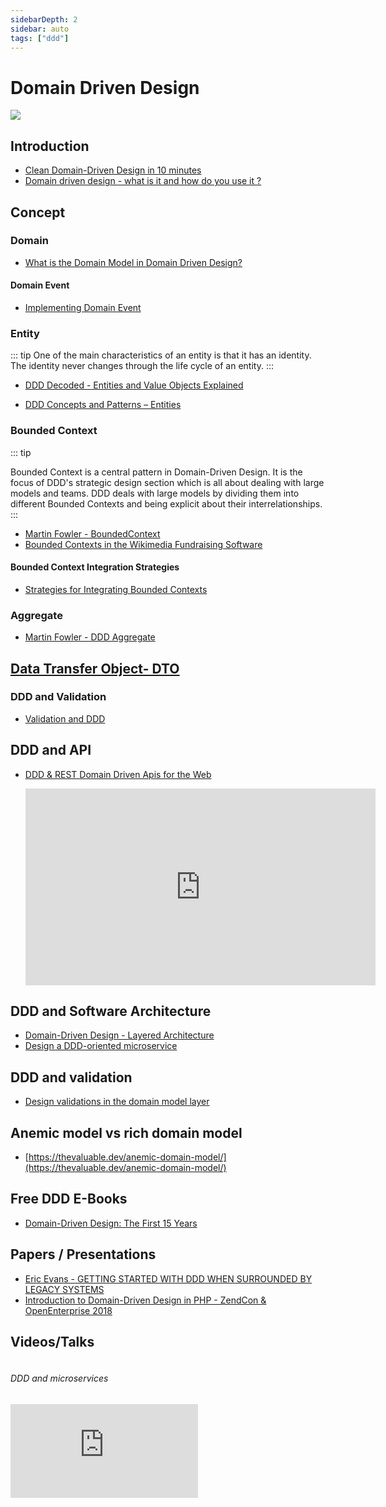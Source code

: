 ```yaml
---
sidebarDepth: 2
sidebar: auto
tags: ["ddd"]
---
```


# Domain Driven Design

<TagLinks />

![](https://cdn-images-1.medium.com/max/1600/1*FqBEqmDNo4ikzFmzxTQpUA.png)

## Introduction

- [Clean Domain-Driven Design in 10 minutes](https://hackernoon.com/clean-domain-driven-design-in-10-minutes-6037a59c8b7b)
- [Domain driven design - what is it and how do you use it ?](https://airbrake.io/blog/software-design/domain-driven-design)

## Concept


### Domain

- [What is the Domain Model in Domain Driven Design?](https://culttt.com/2014/11/12/domain-model-domain-driven-design/)

#### Domain Event

- [Implementing Domain Event](https://culttt.com/2014/09/22/implementing-domain-events/)

### Entity

::: tip
One of the main characteristics of an entity is that it has an identity. The identity never changes through the life cycle of an entity.
:::

- [DDD Decoded - Entities and Value Objects Explained](https://blog.sapiensworks.com/post/2016/07/29/DDD-Entities-Value-Objects-Explained)

- [DDD Concepts and Patterns – Entities](http://blog.opus.ch/2018/12/ddd-concepts-and-patterns-entities/)

### Bounded Context

::: tip

Bounded Context is a central pattern in Domain-Driven Design. It is the focus of DDD's strategic design section which is all about dealing with large models and teams. DDD deals with large models by dividing them into different Bounded Contexts and being explicit about their interrelationships.
::: 

- [Martin Fowler - BoundedContext](https://martinfowler.com/bliki/BoundedContext.html)
- [Bounded Contexts in the Wikimedia Fundraising Software](https://www.entropywins.wtf/blog/2018/08/14/bounded-contexts-in-the-wikimedia-fundraising-software/)


#### Bounded Context Integration Strategies
- [Strategies for Integrating Bounded Contexts](https://culttt.com/2014/11/26/strategies-integrating-bounded-contexts/)

### Aggregate

- [Martin Fowler - DDD Aggregate](https://martinfowler.com/bliki/DDD_Aggregate.html)

## [Data Transfer Object- DTO](./ddd/dto.md)

### DDD and Validation

- [Validation and DDD](https://enterprisecraftsmanship.com/2016/09/13/validation-and-ddd/)

## DDD and API

- [DDD & REST Domain Driven Apis for the Web](https://www.slideshare.net/SpringCentral/ddd-rest-domain-driven-apis-for-the-web)

  <iframe width="560" height="315" src="https://www.youtube.com/embed/1RgXgZcj5nM" frameborder="0" allow="accelerometer; autoplay; encrypted-media; gyroscope; picture-in-picture" allowfullscreen></iframe>

## DDD and Software Architecture

- [Domain-Driven Design - Layered Architecture](https://archfirst.org/domain-driven-design-6-layered-architecture/)
- [Design a DDD-oriented microservice](https://docs.microsoft.com/en-us/dotnet/standard/microservices-architecture/microservice-ddd-cqrs-patterns/ddd-oriented-microservice)

## DDD and validation

- [Design validations in the domain model layer](https://docs.microsoft.com/en-us/dotnet/standard/microservices-architecture/microservice-ddd-cqrs-patterns/domain-model-layer-validations)

## Anemic model vs rich domain model

- [https://thevaluable.dev/anemic-domain-model/](https://thevaluable.dev/anemic-domain-model/)

## Free DDD E-Books

- [Domain-Driven Design: The First 15 Years](https://leanpub.com/ddd_first_15_years)

## Papers / Presentations
- [Eric Evans - GETTING STARTED WITH DDD WHEN SURROUNDED BY LEGACY SYSTEMS](http://domainlanguage.com/wp-content/uploads/2016/04/GettingStartedWithDDDWhenSurroundedByLegacySystemsV1.pdf)
- [Introduction to Domain-Driven Design in PHP - ZendCon & OpenEnterprise 2018](https://speakerdeck.com/cassell/introduction-to-domain-driven-design-in-php-zendcon-and-openenterprise-2018)

## Videos/Talks

<div class="columns">
  <div class="column is-6">
  <h6> DDD and microservices </h6>
 <iframe src="https://www.youtube.com/embed/sFCgXH7DwxM" frameborder="0" allow="accelerometer; autoplay; encrypted-media; gyroscope; picture-in-picture" allowfullscreen></iframe>
  </div>
</div>

